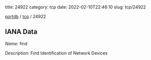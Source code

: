 title: 24922
category: tcp
date: 2022-02-10T22:46:10
slug: tcp/24922

[portdb](/) / [tcp](/category/tcp.html) / 24922


## IANA Data

_Name:_ find

_Description:_ Find Identification of Network Devices

